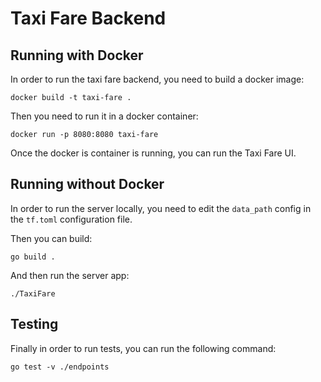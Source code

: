 # Taxi Fare Backend

## Running with Docker
In order to run the taxi fare backend, you need to build a docker image:

`docker build -t taxi-fare .`

Then you need to run it in a docker container: 

`docker run -p 8080:8080 taxi-fare`

Once the docker is container is running, you can run the Taxi Fare UI.

## Running without Docker
In order to run the server locally, you need to edit the `data_path` 
config in the `tf.toml` configuration file.

Then you can build:

`go build .`

And then run the server app:

`./TaxiFare`

## Testing

Finally in order to run tests, you can run the following command:

`go test -v ./endpoints`
